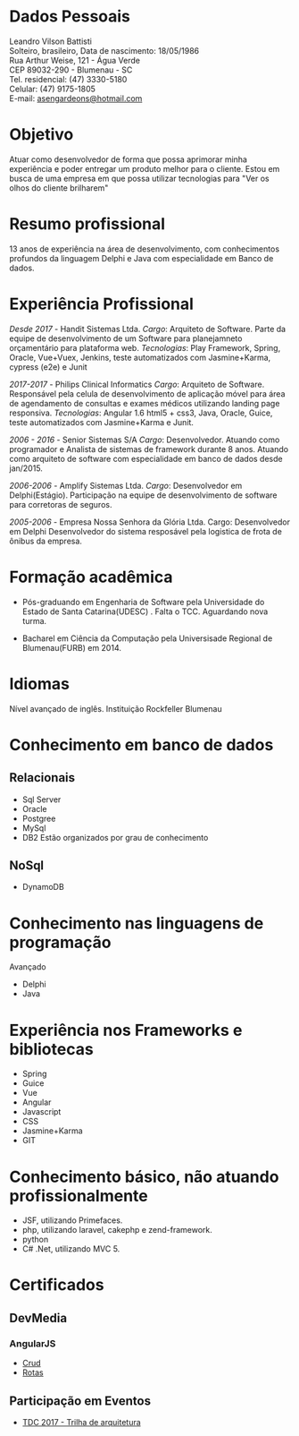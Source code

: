 # Dados Pessoais

Leandro Vilson Battisti  
Solteiro, brasileiro,
Data de nascimento: 18/05/1986  
Rua Arthur Weise, 121 - Água Verde  
CEP 89032-290 - Blumenau - SC  
Tel. residencial: (47) 3330-5180  
Celular: (47) 9175-1805  
E-mail: asengardeons@hotmail.com  

# Objetivo
Atuar como desenvolvedor de forma que possa aprimorar minha experiência e poder entregar um produto melhor para o cliente.
Estou em busca de uma empresa em que possa utilizar tecnologias para "Ver os olhos do cliente brilharem"

# Resumo profissional
13 anos de experiência na área de desenvolvimento, com conhecimentos profundos da linguagem Delphi e Java com especialidade em Banco de dados.

# Experiência Profissional

*Desde 2017* - Handit Sistemas Ltda.
*Cargo*: Arquiteto de Software. Parte da equipe de desenvolvimento de um Software para planejamneto orçamentário para plataforma web.
*Tecnologias*:  Play Framework, Spring, Oracle, Vue+Vuex, Jenkins, teste automatizados com Jasmine+Karma, cypress (e2e) e Junit

*2017-2017* - Philips Clinical Informatics
*Cargo*: Arquiteto de Software. Responsável pela celula de desenvolvimento de aplicação móvel para área de agendamento de consultas e exames médicos  utilizando landing page responsiva. 
*Tecnologias*:  Angular 1.6 html5 + css3, Java, Oracle, Guice, teste automatizados com Jasmine+Karma e Junit.

*2006 - 2016* - Senior Sistemas S/A
*Cargo*: Desenvolvedor. Atuando como programador e Analista de sistemas de framework durante 8 anos.
Atuando como arquiteto de software com especialidade em banco de dados desde jan/2015.

*2006-2006* - Amplify Sistemas Ltda.
*Cargo*: Desenvolvedor em Delphi(Estágio).
Participação na equipe de desenvolvimento  de software para corretoras de seguros.

*2005-2006* - Empresa Nossa Senhora da Glória Ltda.
Cargo: Desenvolvedor em Delphi
Desenvolvedor do sistema resposável pela logistica de frota de ônibus da empresa.

# Formação acadêmica
- Pós-graduando em Engenharia de Software pela Universidade do Estado de Santa Catarina(UDESC) . Falta o TCC. Aguardando nova turma.

- Bacharel em Ciência da Computação pela Universisade Regional de Blumenau(FURB) em 2014.


# Idiomas
Nível avançado de inglês. Instituição Rockfeller Blumenau

# Conhecimento em banco de dados
## Relacionais
- Sql Server
- Oracle
- Postgree
- MySql
- DB2
Estão organizados por grau de conhecimento

## NoSql
- DynamoDB

# Conhecimento nas linguagens de programação 
Avançado
- Delphi
- Java

# Experiência nos Frameworks e bibliotecas
- Spring
- Guice
- Vue
- Angular
- Javascript
- CSS
- Jasmine+Karma
- GIT
  
# Conhecimento básico, não atuando profissionalmente
- JSF, utilizando Primefaces.
- php, utilizando laravel, cakephp e zend-framework.
- python
- C# .Net, utilizando MVC 5.

# Certificados

## DevMedia
### AngularJS
* [Crud](certificados/Certificado-Devmedia-crud-angularjs.pdf)
* [Rotas](certificados/Certificado-Devmedia-rotas-angularjs.pdf)
## Participação em Eventos
* [TDC 2017 - Trilha de arquitetura](certificados//certificadoTDC2017Floripa-Arquitetura.pdf)
